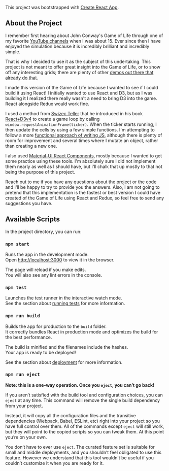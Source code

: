 This project was bootstrapped with [Create React App](https://github.com/facebookincubator/create-react-app).

## About the Project

I remember first hearing about John Conway's Game of Life through one of my favorite [YouTube channels](https://www.youtube.com/watch?v=R9Plq-D1gEk) when I was about 15. Ever since then I have enjoyed the simulation because it is incredibly brilliant and incredibly simple.

That is why I decided to use it as the subject of this undertaking. This project is not meant to offer great insight into the Game of Life, or to show off any interesting grids; there are plenty of other [demos out there that already do that](https://bitstorm.org/gameoflife/).

I made this version of the Game of Life because I wanted to see if I could build it using React! I initially wanted to use React and D3, but as I was building it I realized there really wasn't a need to bring D3 into the game. React alongside Redux would work fine.

I used a method from [Swizec Teller](https://swizec.com/) that he introduced in his book [React+D3v4](https://swizec.com/reactd3js/) to create a game loop by calling `window.requestAnimationFrame(ticker)`. When the ticker starts running, I then update the cells by using a few simple functions. I'm attempting to follow a more [functional approach of writing JS](https://medium.com/javascript-scene/why-learn-functional-programming-in-javascript-composing-software-ea13afc7a257), although there is plenty of room for improvement and several times where I mutate an object, rather than creating a new one.

I also used [Material-UI React Components](https://material-ui-1dab0.firebaseapp.com/), mostly because I wanted to get some practice using these tools. I'm absolutely sure I did not implement them nearly as well as I should have, but I'll chalk that up mostly to that not being the purpose of this project.

Reach out to me if you have any questions about the project or the code and I'll be happy to try to provide you the answers. Also, I am not going to pretend that this implementation is the fastest or best version I could have created of the Game of Life using React and Redux, so feel free to send any suggestions you have.

## Available Scripts

In the project directory, you can run:

### `npm start`

Runs the app in the development mode.<br>
Open [http://localhost:3000](http://localhost:3000) to view it in the browser.

The page will reload if you make edits.<br>
You will also see any lint errors in the console.

### `npm test`

Launches the test runner in the interactive watch mode.<br>
See the section about [running tests](#running-tests) for more information.

### `npm run build`

Builds the app for production to the `build` folder.<br>
It correctly bundles React in production mode and optimizes the build for the best performance.

The build is minified and the filenames include the hashes.<br>
Your app is ready to be deployed!

See the section about [deployment](#deployment) for more information.

### `npm run eject`

**Note: this is a one-way operation. Once you `eject`, you can’t go back!**

If you aren’t satisfied with the build tool and configuration choices, you can `eject` at any time. This command will remove the single build dependency from your project.

Instead, it will copy all the configuration files and the transitive dependencies (Webpack, Babel, ESLint, etc) right into your project so you have full control over them. All of the commands except `eject` will still work, but they will point to the copied scripts so you can tweak them. At this point you’re on your own.

You don’t have to ever use `eject`. The curated feature set is suitable for small and middle deployments, and you shouldn’t feel obligated to use this feature. However we understand that this tool wouldn’t be useful if you couldn’t customize it when you are ready for it.